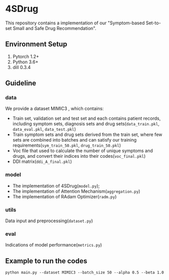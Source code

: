 # 4SDrug
This repository contains a implementation of our "Symptom-based Set-to-set Small and Safe Drug Recommendation".

## Environment Setup
1. Pytorch 1.2+
2. Python 3.6+
3. dill 0.3.4

## Guideline

### data

We provide a dataset MIMIC3 , which contains:

- Train set, validation set and test set and each contains patient records, including symptom sets, 
  diagnosis sets and drug sets(```data_train.pkl```, ```data_eval.pkl```, ```data_test.pkl```)
- Train symptom sets and drug sets derived from the train set, 
  where few sets are combined into batches and can satisfy our training requirements(```sym_train_50.pkl```, ```drug_train_50.pkl```)
- Voc file that used to calculate the number of unique symptoms and drugs, 
  and convert their indices into their codes(```voc_final.pkl```)
- DDI matrix(```ddi_A_final.pkl```)

### model

- The implementation of 4SDrug(```model.py```);
- The implementation of Attention Mechanism(```aggregation.py```)
- The implementation of RAdam Optimizer(```radm.py```)

### utils

Data input and preprocessing(```dataset.py```)

### eval

Indications of model performance(```metrics.py```)

## Example to run the codes
```
python main.py --dataset MIMIC3 --batch_size 50 --alpha 0.5 --beta 1.0
```
